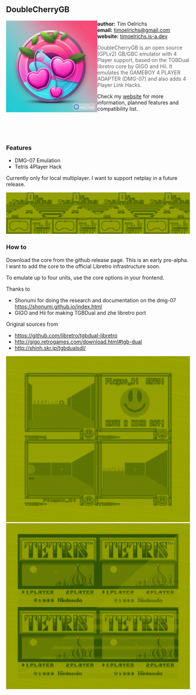 ## DoubleCherryGB

<img align="left" src="/screenshots/logo.png" height="250">



**author:** Tim Oelrichs<br>
**email:** timoelrichs@gmail.com<br>
**website:** [timoelrichs.is-a.dev](https://timoelrichs.is-a.dev)<br>

> DoubleCherryGB is an open source (GPLv2) GB/GBC emulator with 4 Player support, based on the TGBDual libretro core by GIGO and Hii.
> It emulates the GAMEBOY 4 PLAYER ADAPTER (DMG-07) and also adds 4 Player Link Hacks.

Check my [website](https://timoelrichs.is-a.dev) for more information, planned features and compatibility list.

<br>
<br>
<br>

### Features

- DMG-07 Emulation
- Tetris 4Player Hack

Currently only for local multiplayer. I want to support netplay in a future release.

![](/screenshots/F-1%20Race.png)

### How to

Download the core from the github release page. 
This is an early pre-alpha. I want to add the core to the official Libretro infrastructure soon.

To emulate up to four units, use the core options in your frontend.  

Thanks to
- Shonumi for doing the research and documentation on the dmg-07  https://shonumi.github.io/index.html
- GIGO and Hii for making TGBDual and zhe libretro port

Original sources from
- https://github.com/libretro/tgbdual-libretro
- http://gigo.retrogames.com/download.html#tgb-dual
- http://shinh.skr.jp/tgbdualsdl/


![](/screenshots/Faceball%202000.png)
![](/screenshots/Tetris.png)
